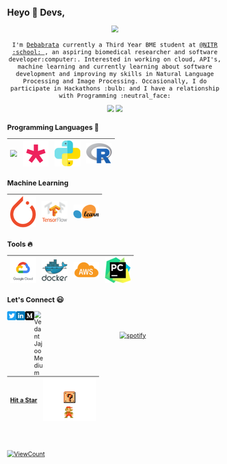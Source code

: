## Heyo :wave: Devs, 

<p align="center">
  <img src="https://raw.githubusercontent.com/coderjojo/coderjojo/master/img/github.gif" width=100>
  <br><br>
  <samp>
    I'm <a href="https://www.linkedin.com/in/debanitr/">Debabrata</a> currently a Third Year BME student at <a href="https://www.nitrkl.ac.in/">@NITR :school: </a>, an aspiring biomedical researcher and software developer:computer:. Interested in working on cloud, API's, machine learning and currently learning about software development and improving my skills in Natural Language Processing and Image Processing. Occasionally, I do participate in Hackathons :bulb: and I have a relationship with Programming :neutral_face:
  </samp>
</p>

<p align = "center">
  <img src = "https://github-readme-stats.vercel.app/api?username=Debanitrkl&show_icons=true&theme=radical&layout=compact">
  <img src = "https://github-readme-stats.vercel.app/api/top-langs/?username=Debanitrkl&hide=css,html&theme=tokyonight&layout=compact">
</p>


### Programming Languages  :rocket:
|<img src="https://raw.githubusercontent.com/coderjojo/coderjojo/master/img/cpp.png" width=60> | <img src="https://github.com/Debanitrkl/Debanitrkl/blob/master/imggit/p5.png" width=60> | <img src="https://github.com/Debanitrkl/Debanitrkl/blob/master/imggit/python.svg" width=60> | <img src ="https://github.com/Debanitrkl/Debanitrkl/blob/master/imggit/R_logo.svg" width =60>
|:---:|:---:|:---:|:---:|


### Machine Learning  
|<img src="https://github.com/Debanitrkl/Debanitrkl/blob/master/imggit/PyTorch_logo_icon.svg" width=60> | <img src="https://github.com/Debanitrkl/Debanitrkl/blob/master/imggit/TensorFlowLogo.svg" width=60> | <img src="https://github.com/Debanitrkl/Debanitrkl/blob/master/imggit/Scikit_learn_logo_small.svg" width=60> | 
|:---:|:---:|:---:|


### Tools :fire:
|<img src="https://github.com/Debanitrkl/Debanitrkl/blob/master/imggit/gcp.png" width=60> | <img src="https://github.com/Debanitrkl/Debanitrkl/blob/master/imggit/dockernew.svg" width=60> | <img src="https://github.com/Debanitrkl/Debanitrkl/blob/master/imggit/aws.png" width=60> | <img src="https://github.com/Debanitrkl/Debanitrkl/blob/master/imggit/PyCharm_Logo.svg" width=60> |
|:---:|:---:|:---:|:---:|

### Let's Connect :smiley:
<a href="https://twitter.com/debaelopedev">
  <img align="left" alt="Vedant Jajoo Twitter" width="21px" src="https://raw.githubusercontent.com/edent/SuperTinyIcons/099dc12b59179d07d534069bc8551718f786d91a/images/svg/twitter.svg" />
</a>

<a href="https://www.linkedin.com/in/debanitr/">
  <img align="left" alt="Vedant Jajoo Linkdin" width="21px" src="https://raw.githubusercontent.com/edent/SuperTinyIcons/099dc12b59179d07d534069bc8551718f786d91a/images/svg/linkedin.svg" />
</a>
<a href="https://medium.com/@deba.chandan1234">
  <img align="left" alt="Vedant Jajoo Medium" width="21px" src="https://raw.githubusercontent.com/edent/SuperTinyIcons/099dc12b59179d07d534069bc8551718f786d91a/images/svg/medium.svg" />
</a>
<a href="https://www.quora.com/profile/Debabrata-Panigrahi-1">
  <img align="left" alt="Vedant Jajoo Medium" width="21px" src="https://raw.githubusercontent.com/FortAwesome/Font-Awesome/1147d199a35293b391152ee85e2d30988439157f/svgs/brands/quora.svg" />
</a><br/><br/>
<p align="center">
<a target="_blank" href="https://github.com/kittinan/spotify-github-profile"><img alt="spotify" width = "235px"
src="https://spotify-github-profile.vercel.app/api/view?uid=316zg2ewxzwg6ot5qad7cuwq7i6i&cover_image=false" />

|<a href="https://github.com/Debanitrkl/Debanitrkl"> Hit a Star </a>|<img height="100" src="https://github.com/harshalrj25/MasterAssetsRepo/blob/master/mario.gif"></a></div>|
| ------------- | ------------- |                  


                         
</p>
<br/><br/>



<!--  ![visitors](https://visitor-badge.glitch.me/badge?page_id=Debanitrkl/Debanitrkl) -->

![ViewCount](https://views.whatilearened.today/views/github/Debanitrkl/views.svg)

